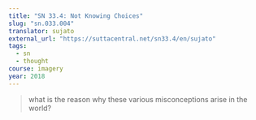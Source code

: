 ```yaml
---
title: "SN 33.4: Not Knowing Choices"
slug: "sn.033.004"
translator: sujato
external_url: "https://suttacentral.net/sn33.4/en/sujato"
tags:
  - sn
  - thought
course: imagery
year: 2018
---
```


> what is the reason why these various misconceptions arise in the world?

